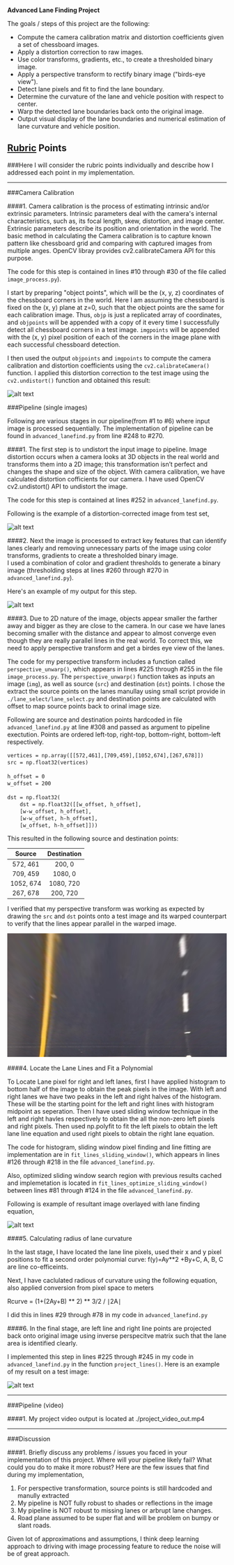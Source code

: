 
**Advanced Lane Finding Project**

The goals / steps of this project are the following:

* Compute the camera calibration matrix and distortion coefficients given a set of chessboard images.
* Apply a distortion correction to raw images.
* Use color transforms, gradients, etc., to create a thresholded binary image.
* Apply a perspective transform to rectify binary image ("birds-eye view").
* Detect lane pixels and fit to find the lane boundary.
* Determine the curvature of the lane and vehicle position with respect to center.
* Warp the detected lane boundaries back onto the original image.
* Output visual display of the lane boundaries and numerical estimation of lane curvature and vehicle position.

[//]: # (Image References)

[image1]: ./output_images/chess_undistort.png "Undistorted"
[image2]: ./output_images/test1_undistort.jpg "Road Transformed"
[image3]: ./examples/test1_binary_combined.jpg "Binary Example"
[image4]: ./output_images/straight_lines1.jpg "Warp Example"
[image5]: ./output_images/test1_fit_lines.jpg "Fit Visual"
[image6]: ./output_images/test1_result.jpg "Output"
[video1]: ./project_video_out.mp4 "Video"

## [Rubric](https://review.udacity.com/#!/rubrics/571/view) Points
###Here I will consider the rubric points individually and describe how I addressed each point in my implementation.  

---

###Camera Calibration

####1. Camera calibration is the process of estimating intrinsic and/or extrinsic parameters. Intrinsic parameters deal with the camera's internal characteristics, such as, its focal length, skew, distortion, and image center. Extrinsic parameters describe its position and orientation in the world. The basic method in calculating the Camera calibration is to capture 
known pattern like chessboard grid  and comparing with captured images from multiple anges. OpenCV libray provides cv2.calibrateCamera API for this purpose.

The code for this step is contained  in lines #10 through #30 of the file called `image_process.py`).  

I start by preparing "object points", which will be the (x, y, z) coordinates of the chessboard corners in the world. Here I am assuming the chessboard is fixed on the (x, y) plane at z=0, such that the object points are the same for each calibration image.  Thus, `objp` is just a replicated array of coordinates, and `objpoints` will be appended with a copy of it every time I successfully detect all chessboard corners in a test image.  `imgpoints` will be appended with the (x, y) pixel position of each of the corners in the image plane with each successful chessboard detection.  

I then used the output `objpoints` and `imgpoints` to compute the camera calibration and distortion coefficients using the `cv2.calibrateCamera()` function.  I applied this distortion correction to the test image using the `cv2.undistort()` function and obtained this result: 

![alt text][image1]

###Pipeline (single images)

Following are various stages in our pipeline(from #1 to #6) where input image is processed sequentially.
The implementation of pipeline can be found in `advanced_lanefind.py` from line #248 to #270. 


####1. The first step is to undistort the input image to pipeline. Image distortion occurs when a camera looks at 3D objects in the real world and transforms them into a 2D image; this transformation isn’t perfect and changes the shape and size of the object. With camera calibration, we have calculated distortion cofficients for our camera. I have  used OpenCV cv2.undistort() API to undistort the image.

The code for this step is contained  at lines #252 in `advanced_lanefind.py`. 

Following is the example of a distortion-corrected image from test set,

![alt text][image2]

####2. Next the image is processed to extract key features that can identify lanes clearly and removing unnecessary parts of the image using  color transforms, gradients  to create a thresholded binary image.  
I used a combination of color and gradient thresholds to generate a binary image (thresholding steps at lines #260 through #270 in `advanced_lanefind.py`). 

Here's an example of my output for this step. 

![alt text][image3]

####3. Due to 2D nature of the image, objects appear smaller the farther away and bigger as they are close to the camera. In our case we have lanes becoming smaller with the distance and appear to almost converge even though they are really parallel lines in the real world. To correct this, we need to  apply perspective transform and get a birdes eye view of the lanes.

The code for my perspective transform includes a function called `perspective_unwarp()`, which appears in lines #225 through #255 in the file `image_process.py`. The `perspective_unwarp()` function takes as inputs an image (`img`), as well as source (`src`) and destination (`dst`) points.  I chose the extract the source points on the lanes manullay using small script provide in `./lane_select/lane_select.py` and destination points are calculated with offset to map source points back to orinal image size.

Following are source and destination points hardcoded in file `advanced_lanefind.py`  at line #308 and passed as argument to pipeline exectution. Points are  ordered left-top, right-top, bottom-right, bottom-left respectively.

```
vertices = np.array([[572,461],[709,459],[1052,674],[267,678]])
src = np.float32(vertices)

h_offset = 0 
w_offset = 200

dst = np.float32(
    dst = np.float32([[w_offset, h_offset],
    [w-w_offset, h_offset],
    [w-w_offset, h-h_offset],
    [w_offset, h-h_offset]]))

```
This resulted in the following source and destination points:

| Source        | Destination   | 
|:-------------:|:-------------:| 
| 572, 461      | 200, 0        | 
| 709, 459      | 1080, 0       |
| 1052, 674     | 1080, 720     |
| 267, 678      | 200,  720     |

I verified that my perspective transform was working as expected by drawing the `src` and `dst` points onto a test image and its warped counterpart to verify that the lines appear parallel in the warped image.

![alt text][image4]

####4. Locate the Lane Lines and Fit a Polynomial

To Locate Lane pixel for right and left lanes, first I have applied histogram to bottom half of the image to obtain the peak pixels in the image. With left and right lanes we have two peaks in the left and right halves of the histogram. These will be the starting point for the left and right lines with histogram midpoint as seperation. Then I have used sliding window technique in the left and right havles respectively to obtain the all the non-zero left pixels and right pixels. Then used np.polyfit to fit the left pixels to obtain the left lane line equation and used right pixels to obtain the right lane equation.

The code for histogram, sliding window pixel finding and line fitting are  implementation are in  `fit_lines_sliding_window()`, which appears in lines #126 through #218 in the file `advanced_lanefind.py`.

Also, optimized sliding window search region with previous results cached and implemetation is located in 
`fit_lines_optimize_sliding_window()` between lines #81 through #124 in the file `advanced_lanefind.py`.

Following is example of resultant image overlayed with lane finding equation,

![alt text][image5]

####5. Calculating radius of lane curvature

In the last stage, I have  located the lane line pixels, used their x and y pixel positions to fit a second order polynomial curve:
f(y)=Ay**2 +By+C,  A, B, C are line co-efficeints.

Next, I have caclulated radious of curvature using the following equation, also applied conversion from pixel space to meters

Rcurve  = (1+(2Ay+B) ** 2) ** 3/2 / ∣2A∣

I did this in lines #29 through #78 in my code in `advanced_lanefind.py`

####6. In the final stage,  are left line and right line points are projected back onto original image using inverse perspecitve matrix such that the lane area is identified clearly.

I implemented this step in lines #225 through #245 in my code in `advanced_lanefind.py` in the function `project_lines()`.  Here is an example of my result on a test image:

![alt text][image6]

---

###Pipeline (video)

####1. 
My project video  output is located at 
./project_video_out.mp4

---

###Discussion

####1. Briefly discuss any problems / issues you faced in your implementation of this project.  Where will your pipeline likely fail?  What could you do to make it more robust?
Here are the few issues that find during my implementation,

1. For perspective transformation, source points is still hardcoded and manully extracted
2. My pipeline is NOT fully robust to shades or reflections in the image
3. My pipeline is NOT robust to missing lanes or arbrupt lane changes.
4. Road plane assumed to be super flat and will be problem on bumpy or slant roads.

Given lot of approximations and assumptions, I think deep learning approach to driving with image processing feature to 
reduce the noise will be of great approach.

